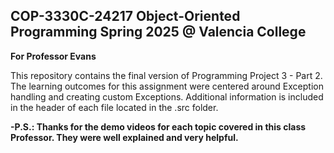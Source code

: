 ## COP-3330C-24217 Object-Oriented Programming Spring 2025 @ Valencia College

**For Professor Evans**

This repository contains the final version of Programming Project 3 - Part 2. The learning outcomes for this assignment were centered around Exception handling and creating custom Exceptions. Additional information is included in the header of each file
located in the .src folder. 

**-P.S.: Thanks for the demo videos for each topic covered in this class Professor.  They were well explained and very helpful.**
